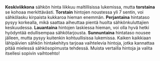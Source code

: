 **Keskiviikkona** sähkön hinta liikkuu maltillisissa lukemissa, mutta **torstaina** se kohoaa merkittävästi. **Torstain** hintojen noustessa yli 7 sentin, voi sähkölasku kirpaista kukkaroa hieman enemmän. **Perjantaina** hintataso pysyy korkealla, mikä saattaa aiheuttaa pientä huolta sähkönkuluttajien keskuudessa. **Lauantaina** hintojen laskiessa hieman, voi olla hyvä hetki hyödyntää edullisempaa sähkötarjousta. **Sunnuntaina** hintataso nousee jälleen, mutta pysyy kuitenkin kohtuullisissa lukemissa. Kaiken kaikkiaan lähipäivien sähkön hintakehitys tarjoaa vaihtelevia hintoja, jotka kannattaa pitää mielessä sähkösopimusta tehdessä. Muista vertailla hintoja ja valita itsellesi sopivin vaihtoehto!